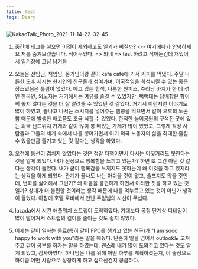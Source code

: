 ```yaml
---
title: test
tags: Diary
---
```


![KakaoTalk_Photo_2021-11-14-22-32-45](https://user-images.githubusercontent.com/50545088/141683356-dfbc06f6-da13-4843-a5f2-850371784cbb.jpeg)

1. 중간에 테그를 넣으면 이것이 제외하고도 일기가 써질까? <!--안녕하세요 저를 숨겨보겠습니다 얍 --> <-- 여기에다가 안녕하세요 저를 숨겨보겠습니다. 적어두었다. => 되네 => test 하려고 적어둔건데 재밌어서 일기장에 그냥 남겨둠

2. 오늘은 선임님, 책임님, 동기님이랑 같이 kafa cafe에 가서 커피를 먹었다. 주말 나른한 오후 세시는 현지인의 친구들과 섞여가며, 이국적임을 희석시킬 수 있는 좋은 장소였음은 틀림이 없었다. 메고 있는 힙색, 나른한 원피스, 츄리닝 바지가 한 데 섞인 한국인, 외노자는 거기에서는 여유를 즐길 수 있었지만, 뻑뻑대는 담배향은 향이 퍽 좋지 않다는 것을 더 잘 알려줄 수 있었던 것 같았다. 거기서 이런저런 이야기도 많이 하였고, 끝나고 나서는 소시지를 넣어주는 햄빵을 먹으면서 같이 오후의 노곤함 때문에 발생한 배고픔도 조금 식힐 수 있었다. 한적한 놀이공원의 구석진 곳에 있는 외국 샌드위치 가게와 같이 많이 붕 떠있는 가게가 많이 있었고, 그렇게 직장 사람들과 그들의 세계 속에서 나를 넣어가면서 여기 외국 노동자의 삶을 최대한 즐길 수 있을만큼 즐기고 있는 것 같다는 생각을 하였다.

3. 오전에 동선이 겹치지 않았다는 것은 정말 다행이면서 다시는 이짓거리도 못한다는 것을 알게 되었다. 내가 진정으로 행복함을 느끼고 있는가? 하면 또 그건 아닌 것 같다는 생각이 들었다. 내가 굳이 행복감을 느끼지도 못하는데 왜 이것을 하고 있지라는 생각을 하게 되었다. 관계가 끝나도 나는 아쉬울 것이 없고, 슬프지도 않을 것인데, 변화를 싫어해서 그런가? 왜 마음을 불편하게 하면서 이러한 짓을 하고 있는 것일까? 상대가 더 불편할 것이라는 생각 때문에 나를 억누르고 있는 것이 아닌가 생각이 들었다. 아침에 호텔 로비에서 만난 주임님의 시선이 무섭다.

4. lazada에서 시킨 애플워치 스트랩이 도착하였다. 기대보다 공정 단계상 디테일이 많이 떨어져서 스트랩의 길이를 줄이는 것도 쉽지 않았다. 

5. 어제는 같이 일하는 동료(특히 같이 FPC를 챙기고 있는 친구)가 "I am sooo happy to work with you"라는 말을 해줬다. 단순히 일을 넘어서 outlook도 고쳐주고 같이 공부를 하자는 말을 하였는데, 괜스레 내가 많이 도와주고 있다는 것도 알게 되었고, 감사하였다. 하나님은 나를 위해 어떤 하루를 계획하셨는지, 이 출장으로 하여금 어떤 사람으로 성장하게 하고 싶으신건지 궁금하다. 